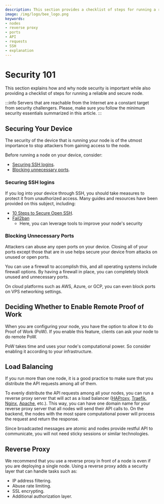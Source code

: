 ```yaml
---
description: This section provides a checklist of steps for running a reliable and secure node.
image: /img/logo/bee_logo.png
keywords:
- nodes
- reverse proxy
- ports
- API
- requests
- SSH
- explanation
---
```

# Security 101

This section explains how and why node security is important while also providing a checklist of steps for running a reliable and secure node.

:::info
Servers that are reachable from the Internet are a constant target from security challengers. Please, make sure you follow the minimum security essentials summarized in this article.
:::

## Securing Your Device
The security of the device that is running your node is of the utmost importance to stop attackers from gaining access to the node.

Before running a node on your device, consider:
* [Securing SSH logins](#securing-ssh-logins).
* [Blocking unnecessary ports](#blocking-unnecessary-ports).

### Securing SSH logins
If you log into your device through SSH, you should take measures to protect it from unauthorized access. Many guides and resources have been provided on this subject, including: 

- [10 Steps to Secure Open SSH](https://blog.devolutions.net/2017/04/10-steps-to-secure-open-ssh). 
- [Fail2ban](https://www.fail2ban.org/wiki/index.php/Main_Page)
    - Here, you can leverage tools to improve your node's security

### Blocking Unnecessary Ports
Attackers can abuse any open ports on your device. Closing all of your ports except those that are in use helps secure your device from attacks on unused or open ports.

You can use a firewall to accomplish this, and all operating systems include firewall options. By having a firewall in place, you can completely block unused and unnecessary ports.

On cloud platforms such as AWS, Azure, or GCP, you can even block ports on VPS networking settings.

## Deciding Whether to Enable Remote Proof of Work
When you are configuring your node, you have the option to allow it to do Proof of Work (PoW). If you enable this feature, clients can ask your node to do remote PoW.

PoW takes time and uses your node's computational power. So consider enabling it according to your infrastructure.

## Load Balancing
If you run more than one node, it is a good practice to make sure that you distribute the API requests among all of them.

To evenly distribute the API requests among all your nodes, you can run a reverse proxy server that will act as a load balancer ([HAProxy](http://www.haproxy.org/), [Traefik](https://traefik.io/), [Nginx](https://www.nginx.com/), [Apache](https://www.apache.org/), etc.). This way, you can have one domain name for your reverse proxy server that all nodes will send their API calls to. On the backend, the nodes with the most spare computational power will process the request and return the response.

Since broadcasted messages are atomic and nodes provide restful API to communicate, you will not need sticky sessions or similar technologies.

## Reverse Proxy
We recommend that you use a reverse proxy in front of a node is even if you are deploying a single node. Using a reverse proxy adds a security layer that can handle tasks such as:

- IP address filtering. 
- Abuse rate limiting. 
- SSL encrypting.
- Additional authorization layer.
